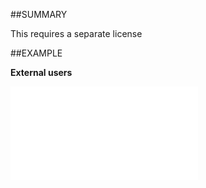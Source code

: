 
##SUMMARY

This requires a separate license


##EXAMPLE

**External users**



![](..\..\Examples\vbs\SOAssociate.IsExtPersonAdmin.vbs.txt)

